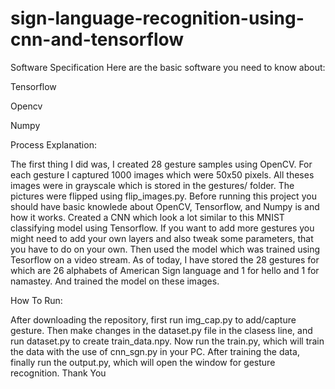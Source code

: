 # sign-language-recognition-using-cnn-and-tensorflow

Software Specification
Here are the basic software you need to know about:

Tensorflow

Opencv

Numpy

Process Explanation:

The first thing I did was, I created 28 gesture samples using OpenCV. For each gesture I captured 1000 images which were 50x50 pixels. All theses images were in grayscale which is stored in the gestures/ folder. The pictures were flipped using flip_images.py.
Before running this project you should have basic knowlede about OpenCV, Tensorflow, and Numpy is and how it works.
Created a CNN which look a lot similar to this MNIST classifying model using Tensorflow. If you want to add more gestures you might need to add your own layers and also tweak some parameters, that you have to do on your own.
Then used the model which was trained using Tesorflow on a video stream.
As of today, I have stored the 28 gestures for which are 26 alphabets of American Sign language and 1 for hello and 1 for namastey. And trained the model on these images.

How To Run:

After downloading the repository, first run img_cap.py to add/capture gesture.
Then make changes in the dataset.py file in the clasess line, and run dataset.py to create train_data.npy.
Now run the train.py, which will train the data with the use of cnn_sgn.py in your PC.
After training the data, finally run the output.py, which will open the window for gesture recognition.
Thank You
